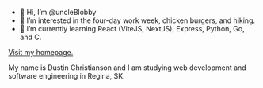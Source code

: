 - 👋 Hi, I’m @uncleBlobby
- 👀 I’m interested in the four-day work week, chicken burgers, and hiking.
- 🌱 I’m currently learning React (ViteJS, NextJS), Express, Python, Go, and C.

[Visit my homepage.](https://www.dustin.buzz)

My name is Dustin Christianson and I am studying web development and software engineering in Regina, SK.

<!---
uncleBlobby/uncleBlobby is a ✨ special ✨ repository because its `README.md` (this file) appears on your GitHub profile.
You can click the Preview link to take a look at your changes.
--->
